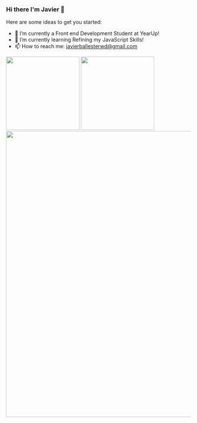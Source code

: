 ### Hi there I'm Javier 👋

<!--
**Javirb26/Javirb26** is a ✨ _special_ ✨ repository because its `README.md` (this file) appears on your GitHub profile.
-->
Here are some ideas to get you started:

- 🔭 I’m currently a Front end Development Student at YearUp!
- 🌱 I’m currently learning Refining my JavaScript Skills!
- 📫 How to reach me: <a href="mailto:javierballesterwd@gmail.com">javierballesterwd@gmail.com</a>
<!-- ⚡ Fun fact: ... -->
<!-- 👯 I’m looking to collaborate on ... -->

<div align=start>
    <img height="200" src="https://github-readme-stats.vercel.app/api/top-langs?username=javirb26&layout=compact&langs_count=8&theme=dark&hide_border=true" />
    <img height="200" src="https://github-readme-stats.vercel.app/api?username=javirb26&rank_icon=percentile&theme=dark&hide_border=true" />
    <img width = "780" src ="https://github-profile-summary-cards.vercel.app/api/cards/profile-details?username=javirb26&theme=dark" />
</div>



